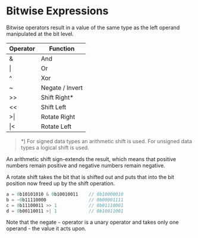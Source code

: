 # Bitwise Expressions

Bitwise operators result in a value of the same type as the left operand manipulated at the bit level.

|Operator|Function
|--------|------
| & | And
| \| | Or
| ^ | Xor
| ~ | Negate / Invert
| >> | Shift Right*
| << | Shift Left
| >\| | Rotate Right
| \|< | Rotate Left

> *) For signed data types an arithmetic shift is used. For unsigned data types a logical shift is used.

An arithmetic shift sign-extends the result, which means that positive numbers remain positive and negative numbers remain negative.

A rotate shift takes the bit that is shifted out and puts that into the bit position now freed up by the shift operation.

```C#
a = 0b10101010 & 0b10010011    // 0b10000010
b = ~0b11110000                // 0b00001111
c = 0b11100011 >> 1            // 0b01110001
d = 0b00110011 >| 1            // 0b10011001
```

Note that the negate `~` operator is a unary operator and takes only one operand - the value it acts upon.
